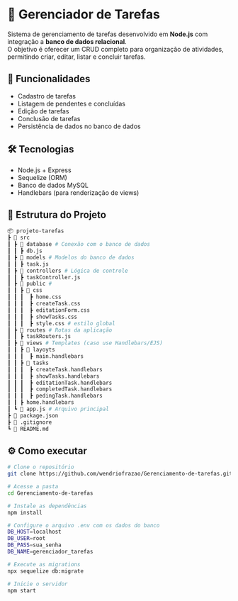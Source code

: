 # 📌 Gerenciador de Tarefas

Sistema de gerenciamento de tarefas desenvolvido em **Node.js** com integração a **banco de dados relacional**.  
O objetivo é oferecer um CRUD completo para organização de atividades, permitindo criar, editar, listar e concluir tarefas.

## 🚀 Funcionalidades
- Cadastro de tarefas
- Listagem de pendentes e concluídas
- Edição de tarefas
- Conclusão de tarefas
- Persistência de dados no banco de dados

## 🛠️ Tecnologias
- Node.js + Express
- Sequelize (ORM)
- Banco de dados MySQL
- Handlebars (para renderização de views)

## 📂 Estrutura do Projeto
```bash
📦 projeto-tarefas
┣ 📂 src
┃ ┣ 📂 database # Conexão com o banco de dados
┃ ┃ ┣ db.js
┃ ┣ 📂 models # Modelos do banco de dados
┃ ┃ ┣ task.js
┃ ┣ 📂 controllers # Lógica de controle
┃ ┃ ┣ taskController.js
┃ ┣ 📂 public #
┃ ┃ ┣ 📂 css
┃ ┃ ┃  ┣ home.css
┃ ┃ ┃  ┣ createTask.css
┃ ┃ ┃  ┣ editationForm.css
┃ ┃ ┃  ┣ showTasks.css
┃ ┃ ┃  ┣ style.css # estilo global
┃ ┣ 📂 routes # Rotas da aplicação
┃ ┃ ┣ taskRouters.js
┃ ┣ 📂 views # Templates (caso use Handlebars/EJS)
┃ ┃ ┣ 📂 layoyts
┃ ┃ ┃  ┣ main.handlebars
┃ ┃ ┣ 📂 tasks
┃ ┃ ┃  ┣ createTask.handlebars
┃ ┃ ┃  ┣ showTasks.handlebars
┃ ┃ ┃  ┣ editationTask.handlebars
┃ ┃ ┃  ┣ completedTask.handlebars
┃ ┃ ┃  ┣ pedingTask.handlebars
┃ ┃ ┣ home.handlebars
┃ ┗ 📜 app.js # Arquivo principal
┣ 📜 package.json
┣ 📜 .gitignore
┗ 📜 README.md
```
## ⚙️ Como executar
```bash
# Clone o repositório
git clone https://github.com/wendriofrazao/Gerenciamento-de-tarefas.git

# Acesse a pasta
cd Gerenciamento-de-tarefas

# Instale as dependências
npm install

# Configure o arquivo .env com os dados do banco
DB_HOST=localhost
DB_USER=root
DB_PASS=sua_senha
DB_NAME=gerenciador_tarefas

# Execute as migrations
npx sequelize db:migrate

# Inicie o servidor
npm start
